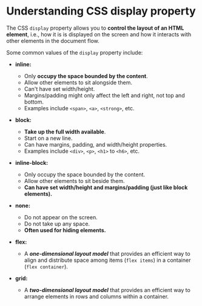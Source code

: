# Understanding CSS display property

The CSS `display` property allows you to **control the layout of an HTML element**, i.e., how it is is displayed on the screen and how it interacts with other elements in the document flow.

Some common values of the `display` property include:

- **inline:**

  - Only **occupy the space bounded by the content**.
  - Allow other elements to sit alongside them.
  - Can't have set width/height.
  - Margins/padding might only affect the left and right, not top and bottom.
  - Examples include `<span>`, `<a>`, `<strong>`, etc.

- **block:**

  - **Take up the full width available**.
  - Start on a new line.
  - Can have margins, padding, and width/height properties.
  - Examples include `<div>`, `<p>`, `<h1>` to `<h6>`, etc.

- **inline-block:**

  - Only occupy the space bounded by the content.
  - Allow other elements to sit beside them.
  - **Can have set width/height and margins/padding (just like block elements).**

- **none:**

  - Do not appear on the screen.
  - Do not take up any space.
  - **Often used for hiding elements.**

- **flex:**

  - A **_one-dimensional layout model_** that provides an efficient way to align and distribute space among items (`flex items`) in a container (`flex container`).

- **grid:**
  - A **_two-dimensional layout model_** that provides an efficient way to arrange elements in rows and columns within a container.
